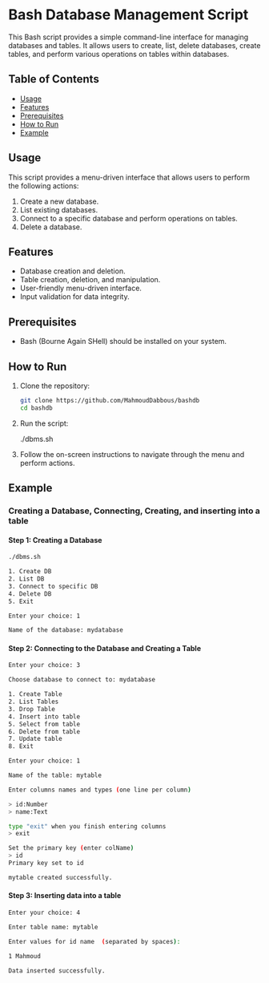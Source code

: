 # Bash Database Management Script

This Bash script provides a simple command-line interface for managing databases and tables. It allows users to create, list, delete databases, create tables, and perform various operations on tables within databases.

## Table of Contents

- [Usage](#usage)
- [Features](#features)
- [Prerequisites](#prerequisites)
- [How to Run](#how-to-run)
- [Example](#example)

## Usage

This script provides a menu-driven interface that allows users to perform the following actions:

1. Create a new database.
2. List existing databases.
3. Connect to a specific database and perform operations on tables.
4. Delete a database.

## Features

- Database creation and deletion.
- Table creation, deletion, and manipulation.
- User-friendly menu-driven interface.
- Input validation for data integrity.

## Prerequisites

- Bash (Bourne Again SHell) should be installed on your system.

## How to Run

1. Clone the repository:

   ```bash
   git clone https://github.com/MahmoudDabbous/bashdb
   cd bashdb


2. Run the script:

    ./dbms.sh


3. Follow the on-screen instructions to navigate through the menu and perform actions.



## Example

### Creating a Database, Connecting, Creating, and inserting into a table

#### Step 1: Creating a Database

```bash
./dbms.sh

1. Create DB
2. List DB
3. Connect to specific DB
4. Delete DB
5. Exit

Enter your choice: 1

Name of the database: mydatabase

```


#### Step 2: Connecting to the Database and Creating a Table

```bash
Enter your choice: 3

Choose database to connect to: mydatabase

1. Create Table
2. List Tables
3. Drop Table
4. Insert into table
5. Select from table
6. Delete from table
7. Update table
8. Exit

Enter your choice: 1

Name of the table: mytable

Enter columns names and types (one line per column)

> id:Number
> name:Text

type "exit" when you finish entering columns
> exit

Set the primary key (enter colName)
> id
Primary key set to id

mytable created successfully.


```



#### Step 3: Inserting data into a table

```bash
Enter your choice: 4

Enter table name: mytable

Enter values for id name  (separated by spaces): 

1 Mahmoud

Data inserted successfully.


```
